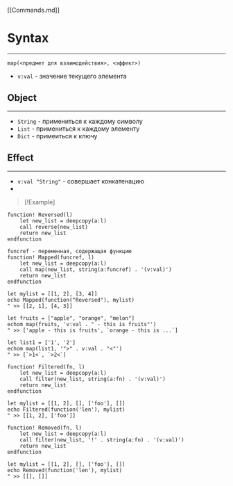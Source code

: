 [[Commands.md]]

# Syntax
---

`map(<предмет для взаимодействия>, <эффект>)` 
- `v:val` - значение текущего элемента

## Object 
---
- `String` - примениться к каждому символу
- `List` - примениться к каждому элементу
- `Dict` - примеиться к ключу

## Effect
---
- `v:val "String"` - совершает конкатенацию 
- 

>[!Example]
```vim
function! Reversed(l)
	let new_list = deepcopy(a:l)
	call reverse(new_list)
	return new_list
endfunction

funcref - переменная, содержащая функцию
function! Mapped(funcref, l)
	let new_list = deepcopy(a:l)
	call map(new_list, string(a:funcref) . '(v:val)')
	return new_list
endfunction

let mylist = [[1, 2], [3, 4]]
echo Mapped(function("Reversed"), mylist)
" >> [[2, 1], [4, 3]]

let fruits = ["apple", "orange", "melon"] 
echom map(fruits, 'v:val . " - this is fruits"')
" >> ['apple - this is fruits', `orange - this is ...`]

let list1 = ['1', '2']
echom map(list1, '">" . v:val . "<"')
" >> [`>1<`, `>2<`]

function! Filtered(fn, l)
	let new_list = deepcopy(a:l)
	call filter(new_list, string(a:fn) . '(v:val)')
	return new_list
endfunction

let mylist = [[1, 2], [], ['foo'], []]
echo Filtered(function('len'), mylist)
" >> [[1, 2], ['foo']]

function! Removed(fn, l)
	let new_list = deepcopy(a:l)
	call filter(new_list, '!' . string(a:fn) . '(v:val)')
	return new_list
endfunction

let mylist = [[1, 2], [], ['foo'], []]
echo Removed(function('len'), mylist)
" >> [[], []]
```




